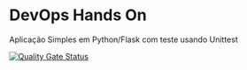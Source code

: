 # DevOps Hands On
Aplicação Simples em Python/Flask com teste usando Unittest

[![Quality Gate Status](https://sonarcloud.io/api/project_badges/measure?project=JulioMCano_devopslab-julio&metric=alert_status)](https://sonarcloud.io/summary/new_code?id=JulioMCano_devopslab-julio)